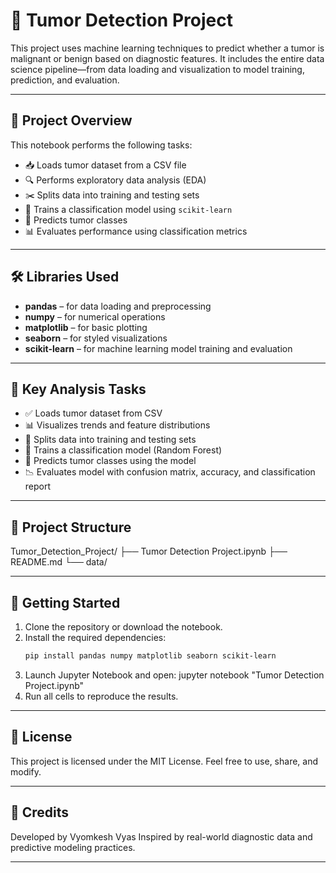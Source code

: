 # 🧬 Tumor Detection Project

This project uses machine learning techniques to predict whether a tumor is malignant or benign based on diagnostic features. It includes the entire data science pipeline—from data loading and visualization to model training, prediction, and evaluation.

---

## 🧠 Project Overview

This notebook performs the following tasks:

- 📥 Loads tumor dataset from a CSV file
- 🔍 Performs exploratory data analysis (EDA)
- ✂️ Splits data into training and testing sets
- 🤖 Trains a classification model using `scikit-learn`
- 🔮 Predicts tumor classes
- 📊 Evaluates performance using classification metrics

---

## 🛠️ Libraries Used

- **pandas** – for data loading and preprocessing  
- **numpy** – for numerical operations  
- **matplotlib** – for basic plotting  
- **seaborn** – for styled visualizations  
- **scikit-learn** – for machine learning model training and evaluation  

---

## 🧪 Key Analysis Tasks

- ✅ Loads tumor dataset from CSV
- 📊 Visualizes trends and feature distributions
- 🔀 Splits data into training and testing sets
- 🧠 Trains a classification model (Random Forest)
- 🔮 Predicts tumor classes using the model
- 📉 Evaluates model with confusion matrix, accuracy, and classification report

---

## 📂 Project Structure

Tumor_Detection_Project/
├── Tumor Detection Project.ipynb
├── README.md
└── data/

---

## 🚀 Getting Started

1. Clone the repository or download the notebook.
2. Install the required dependencies:
   ```bash
   pip install pandas numpy matplotlib seaborn scikit-learn
    ```
3. Launch Jupyter Notebook and open:
    jupyter notebook "Tumor Detection Project.ipynb"
4. Run all cells to reproduce the results.

---

## 📄 License

This project is licensed under the MIT License. Feel free to use, share, and modify.

---

## 🤝 Credits

Developed by Vyomkesh Vyas
Inspired by real-world diagnostic data and predictive modeling practices.

---


